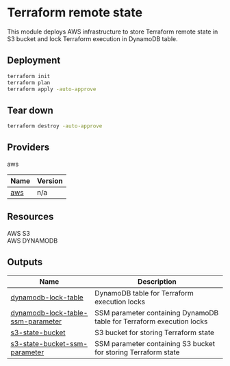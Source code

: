 <!-- BEGIN_TF_DOCS -->
# Terraform remote state

This module deploys AWS infrastructure to store Terraform remote state in S3 bucket and lock Terraform execution in DynamoDB table.

## Deployment

```sh
terraform init
terraform plan
terraform apply -auto-approve
```

## Tear down

```sh
terraform destroy -auto-approve
```
## Providers
aws

| Name | Version |
|------|---------|
| <a name="provider_aws"></a> [aws](#provider\_aws) | n/a |

## Resources
AWS S3  
AWS DYNAMODB
## Outputs

| Name | Description |
|------|-------------|
| <a name="output_dynamodb-lock-table"></a> [dynamodb-lock-table](#output\_dynamodb-lock-table) | DynamoDB table for Terraform execution locks |
| <a name="output_dynamodb-lock-table-ssm-parameter"></a> [dynamodb-lock-table-ssm-parameter](#output\_dynamodb-lock-table-ssm-parameter) | SSM parameter containing DynamoDB table for Terraform execution locks |
| <a name="output_s3-state-bucket"></a> [s3-state-bucket](#output\_s3-state-bucket) | S3 bucket for storing Terraform state |
| <a name="output_s3-state-bucket-ssm-parameter"></a> [s3-state-bucket-ssm-parameter](#output\_s3-state-bucket-ssm-parameter) | SSM parameter containing S3 bucket for storing Terraform state |
<!-- END_TF_DOCS -->